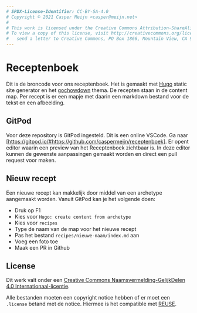 ```yaml
---
# SPDX-License-Identifier: CC-BY-SA-4.0
# Copyright © 2021 Casper Meijn <casper@meijn.net>
# 
# This work is licensed under the Creative Commons Attribution-ShareAlike 4.0 International License. 
# To view a copy of this license, visit http://creativecommons.org/licenses/by-sa/4.0/ or 
#   send a letter to Creative Commons, PO Box 1866, Mountain View, CA 94042, USA.
---
```


Receptenboek
============

Dit is de broncode voor ons receptenboek. Het is gemaakt met [Hugo](https://gohugo.io/) static site generator en het [gochowdown](https://github.com/seanlane/gochowdown) thema. De recepten staan in de content map. Per recept is er een mapje met daarin een markdown bestand voor de tekst en een afbeelding.

GitPod
---------
Voor deze repository is GitPod ingesteld. Dit is een online VSCode. Ga naar [https://gitpod.io/#https://github.com/caspermeijn/receptenboek]. Er opent editor waarin een preview van het Receptenboek zichtbaar is. In deze editor kunnen de gewenste aanpassingen gemaakt worden en direct een pull request voor maken.

Nieuw recept
------------
Een nieuwe recept kan makkelijk door middel van een archetype aangemaakt worden. Vanuit GitPod kan je het volgende doen:
- Druk op F1
- Kies voor `Hugo: create content from archetype`
- Kies voor `recipes`
- Type de naam van de map voor het nieuwe recept
- Pas het bestand `recipes/nieuwe-naam/index.md` aan
- Voeg een foto toe
- Maak een PR in Github

License
-------
Dit werk valt onder een [Creative Commons Naamsvermelding-GelijkDelen 4.0 Internationaal-licentie](https://creativecommons.org/licenses/by-sa/4.0/).

Alle bestanden moeten een copyright notice hebben of er moet een `.license` betand met de notice. Hiermee is het compatible met [REUSE](https://reuse.software/).

